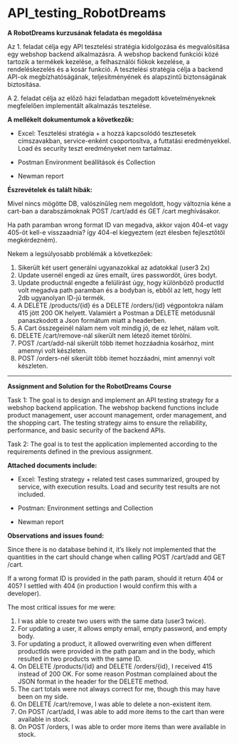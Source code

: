 # API_testing_RobotDreams
**A RobotDreams kurzusának feladata és megoldása**

Az 1. feladat célja egy API tesztelési stratégia kidolgozása és megvalósítása egy webshop backend alkalmazásra. A webshop backend funkciói közé tartozik a termékek kezelése, a felhasználói fiókok kezelése, a rendeléskezelés és a kosár funkció. A tesztelési stratégia célja a backend API-ok megbízhatóságának, teljesítményének és alapszintű biztonságának biztosítása.

A 2. feladat célja az előző házi feladatban megadott követelményeknek megfelelően implementált alkalmazás tesztelése.

**A mellékelt dokumentumok a következők:**

- Excel: Tesztelési stratégia + a hozzá kapcsolódó tesztesetek címszavakban, service-enként csoportosítva, a futtatási eredményekkel. Load és security teszt eredményeket nem tartalmaz.

- Postman Environment beállítások és Collection

- Newman report

**Észrevételek és talált hibák:**

Mivel nincs mögötte DB, valószínűleg nem megoldott, hogy változnia kéne a cart-ban a darabszámoknak POST /cart/add és GET /cart meghívásakor.

Ha path paramban wrong format ID van megadva, akkor vajon 404-et vagy 405-öt kell-e visszaadnia? így 404-el kiegyeztem (ezt élesben fejlesztőtől megkérdezném).

Nekem a legsúlyosabb problémák a következőek:
1. Sikerült két usert generálni ugyanazokkal az adatokkal (user3 2x)
2. Update usernél engedi az üres emailt, üres passwordöt, üres bodyt.
3. Update productnál engedte a felülírást úgy, hogy különböző productId volt megadva path paramban és a bodyban is, ebből az lett, hogy lett 2db ugyanolyan ID-jú termék.
4. A DELETE /products/{id} és a DELETE /orders/{id} végpontokra nálam 415 jött 200 OK helyett. Valamiért a Postman a DELETE metódusnál panaszkodott a Json formátum miatt a headerben.
5. A Cart összegeinél nálam nem volt mindig jó, de ez lehet, nálam volt.
6. DELETE /cart/remove-nál sikerült nem létező itemet törölni.
7. POST /cart/add-nál sikerült több itemet hozzáadnia kosárhoz, mint amennyi volt készleten.
8. POST /orders-nél sikerült több itemet hozzáadni, mint amennyi volt készleten.

----------------------------------------------------------------------------------------------------------------------------------------------------------------------------------------------------------------------------------------------
**Assignment and Solution for the RobotDreams Course**

Task 1: The goal is to design and implement an API testing strategy for a webshop backend application. The webshop backend functions include product management, user account management, order management, and the shopping cart. The testing strategy aims to ensure the reliability, performance, and basic security of the backend APIs.

Task 2: The goal is to test the application implemented according to the requirements defined in the previous assignment.

**Attached documents include:**

- Excel: Testing strategy + related test cases summarized, grouped by service, with execution results. Load and security test results are not included.

- Postman: Environment settings and Collection

- Newman report

**Observations and issues found:**

Since there is no database behind it, it’s likely not implemented that the quantities in the cart should change when calling POST /cart/add and GET /cart.

If a wrong format ID is provided in the path param, should it return 404 or 405? I settled with 404 (in production I would confirm this with a developer).

The most critical issues for me were:
1. I was able to create two users with the same data (user3 twice).
2. For updating a user, it allows empty email, empty password, and empty body.
3. For updating a product, it allowed overwriting even when different productIds were provided in the path param and in the body, which resulted in two products with the same ID.
4. On DELETE /products/{id} and DELETE /orders/{id}, I received 415 instead of 200 OK. For some reason Postman complained about the JSON format in the header for the DELETE method.
5. The cart totals were not always correct for me, though this may have been on my side.
6. On DELETE /cart/remove, I was able to delete a non-existent item.
7. On POST /cart/add, I was able to add more items to the cart than were available in stock.
8. On POST /orders, I was able to order more items than were available in stock.

